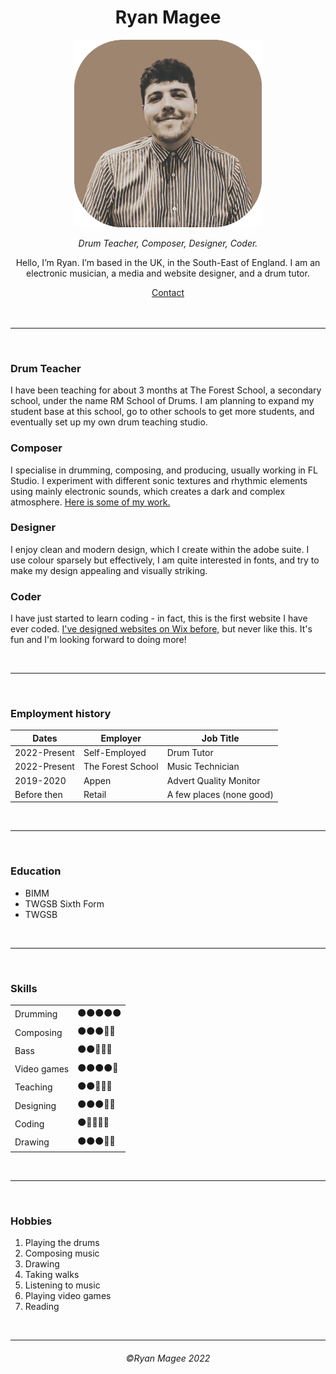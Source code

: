 
<body>
  <center>
    <h1><strong>Ryan Magee</strong></h1>
    <img src="images/Self-portrait rounded.png" alt="Portrait photo of Ryan" height="300">
    <p><em>Drum Teacher, Composer, Designer, Coder.</em></p>
    <p>Hello, I’m Ryan. I’m based in the UK, in the South-East of England. I am an electronic musician, a media and website designer, and a drum tutor.</p>
    <a href="contact.html">Contact</a>
  </center>
  <br><br>
  <hr size="5" noshade>
  <br>

  <h3>Drum Teacher</h3>
  <p>I have been teaching for about 3 months at The Forest School, a secondary school, under the name RM School of Drums. I am planning to expand my student base at this school, go to other schools to get more students, and eventually set up my own
    drum teaching studio.</p>
  <h3>Composer</h3>
  <p>I specialise in drumming, composing, and producing, usually working in FL Studio. I experiment with different sonic textures and rhythmic elements using mainly electronic sounds, which creates a dark and complex atmosphere. <a
      href="https://soundcloud.com/rmage3">Here is some of my work.</a></p>
  <h3>Designer</h3>
  <p>I enjoy clean and modern design, which I create within the adobe suite. I use colour sparsely but effectively, I am quite interested in fonts, and try to make my design appealing and visually striking.</p>
  <h3>Coder</h3>
  <p>I have just started to learn coding - in fact, this is the first website I have ever coded. <a href="https://ryanmagee890.wixsite.com/portfolio">I've designed websites on Wix before,</a> but never like this. It's fun and I'm looking forward to
    doing more!</p>
  <br>
  <hr size="5" noshade>
  <br>

  <h3>Employment history</h3>
  <table cellspacing="20">
    <thead>
      <tr>
        <th>Dates</th>
        <th>Employer</th>
        <th>Job Title</th>
      </tr>
    </thead>
    <tbody>
      <tr>
        <td>2022-Present</td>
        <td>Self-Employed</td>
        <td>Drum Tutor</td>
      </tr>
      <tr>
        <td>2022-Present</td>
        <td>The Forest School</td>
        <td>Music Technician</td>
      </tr>
      <tr>
        <td>2019-2020</td>
        <td>Appen</td>
        <td>Advert Quality Monitor</td>
      </tr>
      <tr>
        <td>Before then</td>
        <td>Retail</td>
        <td>A few places (none good)</td>
      </tr>
    </tbody>
    <tfoot>
    </tfoot>
  </table>
  <br>
  <hr size="5" noshade>
  <br>

  <h3>Education</h3>
  <ul>
    <li>BIMM</li>
    <li>TWGSB Sixth Form</li>
    <li>TWGSB</li>
  </ul>
  <br>
  <hr size="5" noshade>
  <br>


  <h3>Skills</h3>
  <table cellspacing="40">
    <thead>
    </thead>
    <tbody>
      <tr>
        <td>Drumming</td>
        <td>⚫️⚫️⚫️⚫️⚫️</td>
      </tr>
      <tr>
        <td>Composing</td>
        <td>⚫️⚫️⚫️🔘🔘</td>
      </tr>
      <tr>
        <td>Bass</td>
        <td>⚫️⚫️🔘🔘🔘</td>
      </tr>
      <tr>
        <td>Video games</td>
        <td>⚫️⚫️⚫️⚫️🔘</td>
      </tr>
      <tr>
        <td>Teaching</td>
        <td>⚫️⚫️🔘🔘🔘</td>
      </tr>
      <tr>
        <td>Designing</td>
        <td>⚫️⚫️⚫️🔘🔘</td>
      </tr>
      <tr>
        <td>Coding</td>
        <td>⚫️🔘🔘🔘🔘</td>
      </tr>
      <tr>
        <td>Drawing</td>
        <td>⚫️⚫️⚫️🔘🔘</td>
      </tr>
    </tbody>
  </table>
  <br>
  <hr size="5" noshade>
  <br>

  <h3>Hobbies</h3>
  <ol>
    <li>Playing the drums</li>
    <li>Composing music</li>
    <li>Drawing</li>
    <li>Taking walks</li>
    <li>Listening to music</li>
    <li>Playing video games</li>
    <li>Reading</li>
  </ol>
  <br>
  <hr size="5" noshade>
  
  <center>
    <h6>©Ryan Magee 2022</h6>
  </center>
</body>

</html>
